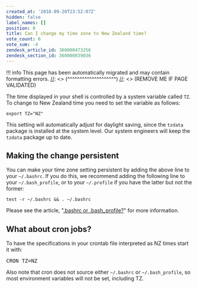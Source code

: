 ```yaml
---
created_at: '2018-09-20T23:52:07Z'
hidden: false
label_names: []
position: 0
title: Can I change my time zone to New Zealand time?
vote_count: 6
vote_sum: -4
zendesk_article_id: 360000473256
zendesk_section_id: 360000039036
---
```



[//]: <> (REMOVE ME IF PAGE VALIDATED)
[//]: <> (vvvvvvvvvvvvvvvvvvvv)
!!! info
    This page has been automatically migrated and may contain formatting errors.
[//]: <> (^^^^^^^^^^^^^^^^^^^^)
[//]: <> (REMOVE ME IF PAGE VALIDATED)
<p>The time displayed in your shell is controlled by a system variable called <code style="font-family: Menlo, Consolas, 'DejaVu Sans Mono', monospace;">TZ</code>. To change to New Zealand time you need to set the variable as follows:</p>
<pre><code>export TZ="NZ"</code></pre>
<p>This setting will automatically adjust for daylight saving, since the <code>tzdata</code> package is installed at the system level. Our system engineers will keep the <code>tzdata</code> package up to date.</p>
<h2>Making the change persistent</h2>
<p>You can make your time zone setting persistent by adding the above line to your <code style="font-family: Menlo, Consolas, 'DejaVu Sans Mono', monospace;">~/.bashrc</code>. If you do this, we recommend adding the following line to your <code>~/.bash_profile</code>, or to your <code>~/.profile</code> if you have the latter but not the former:</p>
<pre><code>test -r ~/.bashrc &amp;&amp; . ~/.bashrc</code></pre>
<p>Please see the article, "<a href="https://support.nesi.org.nz/hc/en-gb/articles/360001194536" target="_self">.bashrc or .bash_profile?</a>" for more information.</p>
<h2>What about cron jobs?</h2>
<p>To have the specifications in your crontab file interpreted as NZ times start it with:</p>
<pre>CRON_TZ=NZ</pre>
<p>Also note that cron does not source either <code>~/.bashrc</code> or <code>~/.bash_profile</code>, so most environment variables will not be set, including TZ.</p>